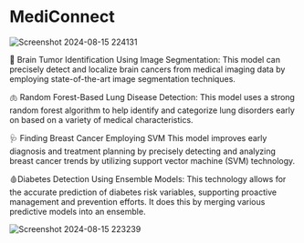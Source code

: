 # MediConnect

![Screenshot 2024-08-15 224131](https://github.com/user-attachments/assets/6a395c33-4be8-41a8-8d97-f2af9ef1ea4f)


🧠 Brain Tumor Identification Using Image Segmentation: This model can precisely detect and localize brain cancers from medical imaging data by employing state-of-the-art image segmentation techniques.

🫁 Random Forest-Based Lung Disease Detection: This model uses a strong random forest algorithm to help identify and categorize lung disorders early on based on a variety of medical characteristics.

🩺 Finding Breast Cancer Employing SVM This model improves early diagnosis and treatment planning by precisely detecting and analyzing breast cancer trends by utilizing support vector machine (SVM) technology.

🩸Diabetes Detection Using Ensemble Models: This technology allows for the accurate prediction of diabetes risk variables, supporting proactive management and prevention efforts. It does this by merging various predictive models into an ensemble.

![Screenshot 2024-08-15 223239](https://github.com/user-attachments/assets/8eaa0ac5-a942-4843-bfb8-27184c2b8a32)

